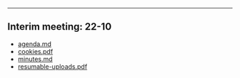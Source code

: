 

---

## Interim meeting: 22-10

- [agenda.md](agenda.md)
- [cookies.pdf](cookies.pdf)
- [minutes.md](minutes.md)
- [resumable-uploads.pdf](resumable-uploads.pdf)
